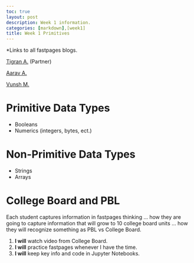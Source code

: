 ```yaml
---
toc: true
layout: post
description: Week 1 information.
categories: [markdown],[week1]
title: Week 1 Primitives
---
```


<p>*Links to all fastpages blogs.</p>

[Tigran A.](https://tigran7.github.io/fastpages/) (Partner)

[Aarav A.](aaravarora01.github.io/AaravArora-APCSA-Fastpages/)

[Vunsh M.](https://vunsh.github.io/blogging/)


# Primitive Data Types
- Booleans
- Numerics (integers, bytes, ect.)

# Non-Primitive Data Types
- Strings
- Arrays

# College Board and PBL
Each student captures information in fastpages thinking ... how they are going to capture information that will grow to 10 college board units ... how they will recognize something as PBL vs College Board. 

 1. **I will** watch video from College Board.
 2. **I will** practice fastpages whenever I have the time.
 3. **I will** keep key info and code in Jupyter Notebooks.